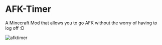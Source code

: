 # AFK-Timer
A Minecraft Mod that allows you to go AFK without the worry of having to log off :D

![afktimer](https://user-images.githubusercontent.com/79672176/126012939-4035cf7b-bdd9-4141-9ec6-bd66a2cf2022.png)
